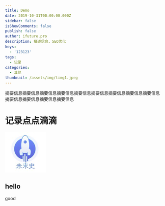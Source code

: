 ```yaml
---
title: Demo
date: 2019-10-31T00:00:00.000Z
sidebar: false
isShowComments: false
publish: false
author: ifuture.pro
description: 描述信息，SEO优化
keys:
  - '123123'
tags:
  - 记录
categories:
  - 其他
thumbnail: /assets/img/timg1.jpeg
---
```

摘要信息摘要信息摘要信息摘要信息摘要信息摘要信息摘要信息摘要信息摘要信息摘要信息摘要信息摘要信息摘要信息

<!-- more -->

# 记录点点滴滴

![An image](./head.png)

hello
-------------
good
